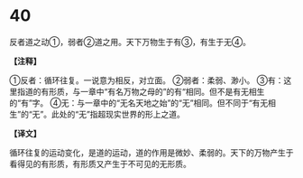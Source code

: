 # 40


反者道之动①，弱者②道之用。天下万物生于有③，有生于无④。

**【注释】**

①反者：循环往复。一说意为相反，对立面。
②弱者：柔弱、渺小。
③有：这里指道的有形质，与一章中“有名万物之母的”的有“相同。但不是有无相生的“有”字。
④无：与一章中的“无名天地之始”的“无”相同。但不同于“有无相生”的“无”。此处的“无”指超现实世界的形上之道。

**【译文】**

循环往复的运动变化，是道的运动，道的作用是微妙、柔弱的。天下的万物产生于看得见的有形质，有形质又产生于不可见的无形质。
